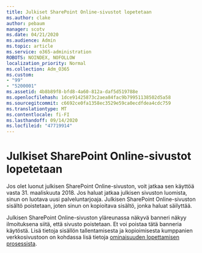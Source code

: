 ```yaml
---
title: Julkiset SharePoint Online-sivustot lopetetaan
ms.author: clake
author: pebaum
manager: scotv
ms.date: 04/21/2020
ms.audience: Admin
ms.topic: article
ms.service: o365-administration
ROBOTS: NOINDEX, NOFOLLOW
localization_priority: Normal
ms.collection: Adm_O365
ms.custom:
- "99"
- "5200001"
ms.assetid: 4b8b89f8-bfd8-4a60-812a-daf5d519788e
ms.openlocfilehash: 1dce91425873c2aea84fac9b79951138502d5a58
ms.sourcegitcommit: c6692ce0fa1358ec3529e59ca0ecdfdea4cdc759
ms.translationtype: MT
ms.contentlocale: fi-FI
ms.lasthandoff: 09/14/2020
ms.locfileid: "47719914"
---
```

# <a name="sharepoint-online-public-websites-are-being-discontinued"></a>Julkiset SharePoint Online-sivustot lopetetaan

Jos olet luonut julkisen SharePoint Online-sivuston, voit jatkaa sen käyttöä vasta 31. maaliskuuta 2018. Jos haluat jatkaa julkisen sivuston luomista, sinun on luotava uusi palveluntarjoaja. Julkisen SharePoint Online-sivuston sisältö poistetaan, joten sinun on kopioitava sisältö, jonka haluat säilyttää.
  
Julkisen SharePoint Online-sivuston yläreunassa näkyvä banneri näkyy ilmoituksena siitä, että sivusto poistetaan. Et voi poistaa tätä banneria käytöstä. Lisä tietoja sisällön tallentamisesta ja kopioimisesta kumppanien verkkosivustoon on kohdassa lisä tietoja [ominaisuuden lopettamisen prosessista](https://go.microsoft.com/fwlink/?linkid=866980).
  